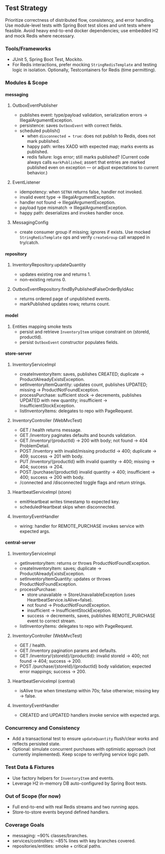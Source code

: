 ## Test Strategy

Prioritize correctness of distributed flow, consistency, and error handling. Use module-level tests with Spring Boot test slices and unit tests where feasible. Avoid heavy end-to-end docker dependencies; use embedded H2 and mock Redis where necessary.

### Tools/Frameworks

- JUnit 5, Spring Boot Test, Mockito.
- For Redis interactions, prefer mocking `StringRedisTemplate` and testing logic in isolation. Optionally, Testcontainers for Redis (time permitting).

### Modules & Scope

#### messaging

1. OutboxEventPublisher

   - publishes event: type/payload validation, serialization errors -> IllegalArgumentException.
   - persistence: saves `OutboxEvent` with correct fields.
   - scheduled publish()
     - when `disconnected = true`: does not publish to Redis, does not mark published.
     - happy path: writes XADD with expected map; marks events as published.
     - redis failure: logs error; still marks published? (Current code always calls `markPublished`; assert that entries are marked published even on exception — or adjust expectations to current behavior.)

2. EventListener

   - idempotency: when `SETNX` returns false, handler not invoked.
   - invalid event type -> IllegalArgumentException.
   - handler not found -> IllegalArgumentException.
   - payload type mismatch -> IllegalArgumentException.
   - happy path: deserializes and invokes handler once.

3. MessagingConfig
   - create consumer group if missing; ignores if exists. Use mocked `StringRedisTemplate` ops and verify `createGroup` call wrapped in try/catch.

#### repository

1. InventoryRepository.updateQuantity

   - updates existing row and returns 1.
   - non-existing returns 0.

2. OutboxEventRepository.findByPublishedFalseOrderByIdAsc
   - returns ordered page of unpublished events.
   - markPublished updates rows; returns count.

#### model

1. Entities mapping smoke tests
   - persist and retrieve `InventoryItem` unique constraint on (storeId, productId).
   - persist `OutboxEvent` constructor populates fields.

#### store-server

1. InventoryServiceImpl

   - createInventoryItem: saves, publishes CREATED; duplicate -> ProductAlreadyExistsException.
   - setInventoryItemQuantity: updates count, publishes UPDATED; missing -> ProductNotFoundException.
   - processPurchase: sufficient stock -> decrements, publishes UPDATED with new quantity; insufficient -> InsufficientStockException.
   - listInventoryItems: delegates to repo with PageRequest.

2. InventoryController (WebMvcTest)

   - GET / health returns message.
   - GET /inventory paginates defaults and bounds validation.
   - GET /inventory/{productId} -> 200 with body; not found -> 404 ProblemDetail.
   - POST /inventory with invalid/missing productId -> 400; duplicate -> 409; success -> 201 with body.
   - PUT /inventory/{productId} with invalid quantity -> 400; missing -> 404; success -> 204.
   - POST /purchase/{productId} invalid quantity -> 400; insufficient -> 400; success -> 200 with body.
   - /connected and /disconnected toggle flags and return strings.

3. HeartbeatServiceImpl (store)

   - emitHeartbeat writes timestamp to expected key.
   - scheduledHeartbeat skips when disconnected.

4. InventoryEventHandler
   - wiring: handler for REMOTE_PURCHASE invokes service with expected args.

#### central-server

1. InventoryServiceImpl

   - getInventoryItem: returns or throws ProductNotFoundException.
   - createInventoryItem: saves; duplicate -> ProductAlreadyExistsException.
   - setInventoryItemQuantity: updates or throws ProductNotFoundException.
   - processPurchase:
     - store unavailable -> StoreUnavailableException (uses HeartbeatService.isAlive=false).
     - not found -> ProductNotFoundException.
     - insufficient -> InsufficientStockException.
     - success -> decrements, saves, publishes REMOTE_PURCHASE event to correct stream.
   - listInventoryItems: delegates to repo with PageRequest.

2. InventoryController (WebMvcTest)

   - GET / health.
   - GET /inventory pagination params and defaults.
   - GET /inventory/{storeId}/{productId}: invalid storeId -> 400; not found -> 404; success -> 200.
   - POST /purchase/{storeId}/{productId} body validation; expected error mappings; success -> 200.

3. HeartbeatServiceImpl (central)

   - isAlive true when timestamp within 70s; false otherwise; missing key -> false.

4. InventoryEventHandler
   - CREATED and UPDATED handlers invoke service with expected args.

### Concurrency and Consistency

- Add a transactional test to ensure `updateQuantity` flush/clear works and reflects persisted state.
- Optional: simulate concurrent purchases with optimistic approach (not currently implemented). Keep scope to verifying service logic path.

### Test Data & Fixtures

- Use factory helpers for `InventoryItem` and events.
- Leverage H2 in-memory DB auto-configured by Spring Boot tests.

### Out of Scope (for now)

- Full end-to-end with real Redis streams and two running apps.
- Store-to-store events beyond defined handlers.

### Coverage Goals

- messaging: ~90% classes/branches.
- services/controllers: ~85% lines with key branches covered.
- repositories/entities: smoke + critical paths.

